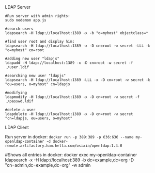 
LDAP Server

```shell
#Run server with admin rights:
sudo nodemon app.js

#search users
ldapsearch -H ldap://localhost:1389 -x -b "o=myhost" objectclass=*

#find user root and display him:
ldapsearch -H ldap://localhost:1389 -x -D cn=root -w secret -LLL -b "o=myhost" cn=root

#adding new user "ldapjs"
ldapadd -H ldap://localhost:1389 -x -D cn=root -w secret -f ./user.ldif

#searching new user "ldapjs"
ldapsearch -H ldap://localhost:1389 -LLL -x -D cn=root -w secret -b "ou=users, o=myhost" cn=ldapjs

#modifying
ldapmodify -H ldap://localhost:1389 -x -D cn=root -w secret -f ./passwd.ldif

#delete a user
ldapdelete -H ldap://localhost:1389 -x -D cn=root -w secret "cn=ldapjs, ou=users, o=myhost"
```

LDAP Client

Run server in docker:
`docker run -p 389:389 -p 636:636 --name my-openldap-container -d docker-remote.artifactory.ham.hella.com/osixia/openldap:1.4.0
`

#Shows all entries in docker:
docker exec my-openldap-container ldapsearch -x -H ldap://localhost:389 -b dc=example,dc=org -D "cn=admin,dc=example,dc=org" -w admin